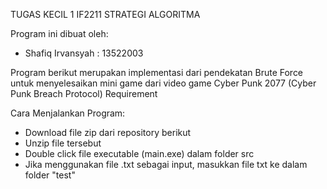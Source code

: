 TUGAS KECIL 1 IF2211 STRATEGI ALGORITMA

Program ini dibuat oleh:
- Shafiq Irvansyah : 13522003
  
Program berikut merupakan implementasi dari pendekatan Brute Force untuk menyelesaikan mini game dari video game Cyber Punk 2077 (Cyber Punk Breach Protocol)
Requirement 

Cara Menjalankan Program:
- Download file zip dari repository berikut
- Unzip file tersebut
- Double click file executable (main.exe) dalam folder src
- Jika menggunakan file .txt sebagai input, masukkan file txt ke dalam folder "test"
